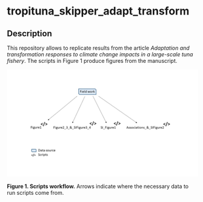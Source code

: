 # tropituna_skipper_adapt_transform

## Description

This repository allows to replicate results from the article *Adaptation and transformation responses to climate change impacts in a large-scale tuna fishery*. The scripts in Figure 1 produce figures from the manuscript.

![](Images/outline_scripts.jpg)

**Figure 1. Scripts workflow.** Arrows indicate where the necessary data to run scripts come from.
